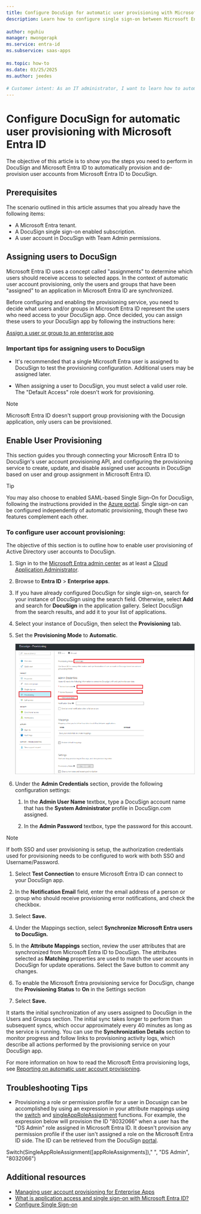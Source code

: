 ```yaml
---
title: Configure DocuSign for automatic user provisioning with Microsoft Entra ID
description: Learn how to configure single sign-on between Microsoft Entra ID and DocuSign.

author: nguhiu
manager: mwongerapk
ms.service: entra-id
ms.subservice: saas-apps

ms.topic: how-to
ms.date: 03/25/2025
ms.author: jeedes

# Customer intent: As an IT administrator, I want to learn how to automatically provision and deprovision user accounts from Microsoft Entra ID to DocuSign so that I can streamline the user management process and ensure that users have the appropriate access to DocuSign.
---
```

# Configure DocuSign for automatic user provisioning with Microsoft Entra ID

The objective of this article is to show you the steps you need to perform in DocuSign and Microsoft Entra ID to automatically provision and de-provision user accounts from Microsoft Entra ID to DocuSign.

## Prerequisites

The scenario outlined in this article assumes that you already have the following items:

*   A Microsoft Entra tenant.
*   A DocuSign single sign-on enabled subscription.
*   A user account in DocuSign with Team Admin permissions.

## Assigning users to DocuSign

Microsoft Entra ID uses a concept called "assignments" to determine which users should receive access to selected apps. In the context of automatic user account provisioning, only the users and groups that have been "assigned" to an application in Microsoft Entra ID are synchronized.

Before configuring and enabling the provisioning service, you need to decide what users and/or groups in Microsoft Entra ID represent the users who need access to your DocuSign app. Once decided, you can assign these users to your DocuSign app by following the instructions here:

[Assign a user or group to an enterprise app](~/identity/enterprise-apps/assign-user-or-group-access-portal.md)

### Important tips for assigning users to DocuSign

*   It's recommended that a single Microsoft Entra user is assigned to DocuSign to test the provisioning configuration. Additional users may be assigned later.

*   When assigning a user to DocuSign, you must select a valid user role. The "Default Access" role doesn't work for provisioning.

> [!NOTE]
> Microsoft Entra ID doesn't support group provisioning with the Docusign application, only users can be provisioned.

## Enable User Provisioning

This section guides you through connecting your Microsoft Entra ID to DocuSign's user account provisioning API, and configuring the provisioning service to create, update, and disable assigned user accounts in DocuSign based on user and group assignment in Microsoft Entra ID.

> [!Tip]
> You may also choose to enabled SAML-based Single Sign-On for DocuSign, following the instructions provided in the [Azure portal](https://portal.azure.com). Single sign-on can be configured independently of automatic provisioning, though these two features complement each other.

### To configure user account provisioning:

The objective of this section is to outline how to enable user provisioning of Active Directory user accounts to DocuSign.

1. Sign in to the [Microsoft Entra admin center](https://entra.microsoft.com) as at least a [Cloud Application Administrator](~/identity/role-based-access-control/permissions-reference.md#cloud-application-administrator).
1. Browse to **Entra ID** > **Enterprise apps**.

1. If you have already configured DocuSign for single sign-on, search for your instance of DocuSign using the search field. Otherwise, select **Add** and search for **DocuSign** in the application gallery. Select DocuSign from the search results, and add it to your list of applications.

1. Select your instance of DocuSign, then select the **Provisioning** tab.

1. Set the **Provisioning Mode** to **Automatic**. 

    ![Screenshot of the Provisioning tab for DocuSign in Azure portal. Provisioning Mode is set to Automatic and Admin Username, Password and Test Connection are highlighted.](./media/docusign-provisioning-tutorial/provisioning.png)

1. Under the **Admin Credentials** section, provide the following configuration settings:
   
    1. In the **Admin User Name** textbox, type a DocuSign account name that has the **System Administrator** profile in DocuSign.com assigned.
   
    1. In the **Admin Password** textbox, type the password for this account.

> [!NOTE]
> If both SSO and user provisioning is setup, the authorization credentials used for provisioning needs to be configured to work with both SSO and Username/Password.

1. Select **Test Connection** to ensure Microsoft Entra ID can connect to your DocuSign app.

1. In the **Notification Email** field, enter the email address of a person or group who should receive provisioning error notifications, and check the checkbox.

1. Select **Save.**

1. Under the Mappings section, select **Synchronize Microsoft Entra users to DocuSign.**

1. In the **Attribute Mappings** section, review the user attributes that are synchronized from Microsoft Entra ID to DocuSign. The attributes selected as **Matching** properties are used to match the user accounts in DocuSign for update operations. Select the Save button to commit any changes.

1. To enable the Microsoft Entra provisioning service for DocuSign, change the **Provisioning Status** to **On** in the Settings section

1. Select **Save.**

It starts the initial synchronization of any users assigned to DocuSign in the Users and Groups section. The initial sync takes longer to perform than subsequent syncs, which occur approximately every 40 minutes as long as the service is running. You can use the **Synchronization Details** section to monitor progress and follow links to provisioning activity logs, which describe all actions performed by the provisioning service on your DocuSign app.

For more information on how to read the Microsoft Entra provisioning logs, see [Reporting on automatic user account provisioning](~/identity/app-provisioning/check-status-user-account-provisioning.md).

## Troubleshooting Tips
* Provisioning a role or permission profile for a user in Docusign can be accomplished by using an expression in your attribute mappings using the [switch](~/identity/app-provisioning/functions-for-customizing-application-data.md#switch) and [singleAppRoleAssignment](~/identity/app-provisioning/functions-for-customizing-application-data.md#singleapproleassignment) functions. For example, the expression below will provision the ID "8032066" when a user has the "DS Admin" role assigned in Microsoft Entra ID. It doesn't provision any permission profile if the user isn't assigned a role on the Microsoft Entra ID side. The ID can be retrieved from the DocuSign [portal](https://support.docusign.com/).

Switch(SingleAppRoleAssignment([appRoleAssignments])," ", "DS Admin", "8032066")


## Additional resources

* [Managing user account provisioning for Enterprise Apps](tutorial-list.md)
* [What is application access and single sign-on with Microsoft Entra ID?](~/identity/enterprise-apps/what-is-single-sign-on.md)
* [Configure Single Sign-on](docusign-tutorial.md)
